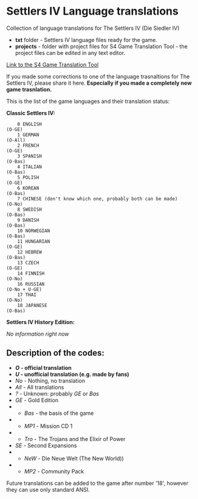 # Settlers IV Language translations
Collection of language translations for The Settlers IV (Die Siedler IV)

- **txt** folder - Settlers IV language files ready for the game.
- **projects** - folder with project files for S4 Game Translation Tool - the project files can be edited in any text editor.

[Link to the S4 Game Translation Tool](https://pawex3.blogspot.com/2019/01/the-settlers-iv-game-translation-tool.html)

If you made some corrections to one of the language trasnaltions for The Settlers IV, please share it here. **Especially if you made a completely new game trasnlation.**

This is the list of the game languages and their translation status:

**Classic Settlers IV:**

        0 ENGLISH                                                        (O-GE)
        1 GERMAN                                                         (O-All)
        2 FRENCH                                                         (O-GE)
        3 SPANISH                                                        (O-Bas)
        4 ITALIAN                                                        (O-Bas)
        5 POLISH                                                         (O-GE)
        6 KOREAN                                                         (O-Bas)
        7 CHINESE (don't know which one, probably both can be made)      (O-No)
        8 SWEDISH                                                        (O-Bas)
        9 DANISH                                                         (O-Bas)
        10 NORWEGIAN                                                     (O-Bas)
        11 HUNGARIAN                                                     (O-GE)
        12 HEBREW                                                        (O-Bas)
        13 CZECH                                                         (O-GE)
        14 FINNISH                                                       (O-No)
        16 RUSSIAN                                                       (O-No + U-GE)
        17 THAI                                                          (O-No)
        18 JAPANESE                                                      (O-Bas)
        
  
**Settlers IV History Edition:**

*No information right now*
        
        
        
## Description of the codes:
- ***O* - official translation**
- ***U* - unofficial translation (e.g. made by fans)**
- *No* - Nothing, no translation
- *All* - All translations
- *?* - Unknown: probably *GE* or *Bas*
- *GE* - Gold Edition
- - *Bas* - the basis of the game
- - *MP1* - Mission CD 1
- - *Tro* - The Trojans and the Elixir of Power
- *SE* - Second Expansions
- - *NeW* -  Die Neue Welt (The New World))
- - *MP2* - Community Pack


Future translations can be added to the game after number '18', however they can use only standard ANSI.
